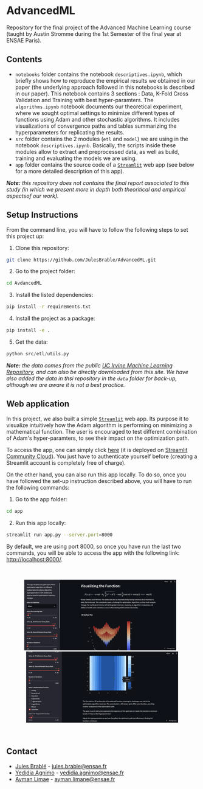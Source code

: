 # AdvancedML
Repository for the final project of the Advanced Machine Learning course (taught by Austin Stromme during the 1st Semester of the final year at ENSAE Paris).

## Contents

* `notebooks` folder contains the notebook `descriptives.ipynb`, which briefly shows how to reproduce the empirical results we obtained in our paper (the underlying approach followed in this notebooks is described in our paper). This notebook contains 3 sections : Data, K-Fold Cross Validation and Training with best hyper-paramters. The `algorithms.ipynb` notebook documents our theoretical experiment, where we sought optimal settings to minimize different types of functions using Adam and other stochastic algorithms. It includes visualizations of convergence paths and tables summarizing the hyperparameters for replicating the results.
* `src` folder contains the 2 modules (`etl` and `model`) we are using in the notebook `descriptives.ipynb`. Basically, the scripts inside these modules allow to extract and preprocessed data, as well as build, training and evaluating the models we are using.
* `app` folder contains the source code of a [`Streamlit`](https://streamlit.io/) web app (see below for a more detailed description of this app).

_**Note:** this repository does not contains the final report associated to this study (in which we present more in depth both theoritical and empirical aspectsof our work)._

## Setup Instructions

From the command line, you will have to follow the following steps to set this project up:

1. Clone this repository:

```bash
git clone https://github.com/JulesBrable/AdvancedML.git
```

2. Go to the project folder:
```bash
cd AvdancedML
```

3. Install the listed dependencies:
   
```bash
pip install -r requirements.txt
```

4. Install the project as a package:
   
```bash
pip install -e .
```

5. Get the data:

```python
python src/etl/utils.py
```

_**Note:** the data comes from the public [UC Irvine Machine Learning Repository](https://archive.ics.uci.edu/dataset/544/estimation+of+obesity+levels+based+on+eating+habits+and+physical+condition), and can also be directly downloaded from this site. We have also added the data in thsi repository in the `data` folder for back-up, although we are aware it is not a best practice._

## Web application

In this project, we also built a simple [`Streamlit`](https://streamlit.io/) web app. Its purpose it to visualize intuitively how the Adam algorithm is performing on minimizing a mathematical function. The user is encouraged to test different combination of Adam's hyper-paramters, to see their impact on the optimization path.

To access the app, one can simply click [here](https://advancedml-optimization.streamlit.app/) (it is deployed on [Streamlit Community Cloud](https://streamlit.io/cloud)). You just have to authenticate yourself before (creating a Streamlit account is completely free of charge).

On the other hand, you can also run this app locally. To do so, once you have followed the set-up instruction described above, you will have to run the following commands:

1. Go to the app folder:

```bash
cd app
```

2. Run this app locally:

```bash
streamlit run app.py --server.port=8000
```

By default, we are using port 8000, so once you have run the last two commands, you will be able to access the app with the following link: [http://localhost:8000/](http://localhost:8000/).

<br>

<p align="center">
  <img src="https://github.com/JulesBrable/AdvancedML/blob/main/assets/img/app1.png" width="400" style="margin-right: 10px;"/>
  <img src="https://github.com/JulesBrable/AdvancedML/blob/main/assets/img/app2.png" width="400" />
</p>

<br>

## Contact

* [Jules Brablé](https://github.com/JulesBrable) - jules.brable@ensae.fr
* [Yedidia Agnimo](https://github.com/Yedson54) - yedidia.agnimo@ensae.fr
* [Ayman Limae](https://github.com/Liaym) - ayman.limane@ensae.fr
